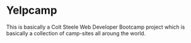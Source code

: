 # Yelpcamp

This is basically a Colt Steele Web Developer Bootcamp project which is basically a collection of camp-sites all aroung the world.
